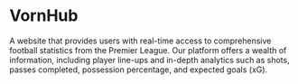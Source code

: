 # VornHub
A website that provides users with real-time access to comprehensive football statistics from the Premier League. Our platform offers a wealth of information, including player line-ups and in-depth analytics such as shots, passes completed, possession percentage, and expected goals (xG).
